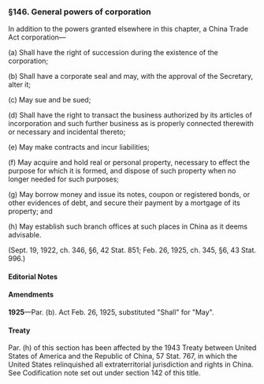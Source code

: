 ### §146. General powers of corporation ###

In addition to the powers granted elsewhere in this chapter, a China Trade Act corporation—

(a) Shall have the right of succession during the existence of the corporation;

(b) Shall have a corporate seal and may, with the approval of the Secretary, alter it;

(c) May sue and be sued;

(d) Shall have the right to transact the business authorized by its articles of incorporation and such further business as is properly connected therewith or necessary and incidental thereto;

(e) May make contracts and incur liabilities;

(f) May acquire and hold real or personal property, necessary to effect the purpose for which it is formed, and dispose of such property when no longer needed for such purposes;

(g) May borrow money and issue its notes, coupon or registered bonds, or other evidences of debt, and secure their payment by a mortgage of its property; and

(h) May establish such branch offices at such places in China as it deems advisable.

(Sept. 19, 1922, ch. 346, §6, 42 Stat. 851; Feb. 26, 1925, ch. 345, §6, 43 Stat. 996.)

#### **Editorial Notes** ####

#### Amendments ####

**1925**—Par. (b). Act Feb. 26, 1925, substituted "Shall" for "May".

#### Treaty ####

Par. (h) of this section has been affected by the 1943 Treaty between United States of America and the Republic of China, 57 Stat. 767, in which the United States relinquished all extraterritorial jurisdiction and rights in China. See Codification note set out under section 142 of this title.